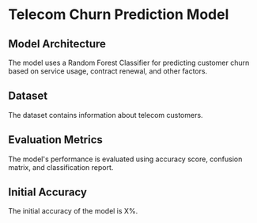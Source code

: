 # Telecom Churn Prediction Model
## Model Architecture
The model uses a Random Forest Classifier for predicting customer churn based on service usage, contract renewal, and other factors.
## Dataset
The dataset  contains information about telecom customers.
## Evaluation Metrics
The model's performance is evaluated using accuracy score, confusion matrix, and classification report.
## Initial Accuracy
The initial accuracy of the model is X%.
